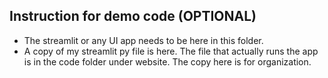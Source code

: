 ## Instruction for demo code (OPTIONAL)

- The streamlit or any UI app needs to be here in this folder.
- A copy of my streamlit py file is here. The file that actually runs the app is in the code folder under website. The copy here is for organization. 
